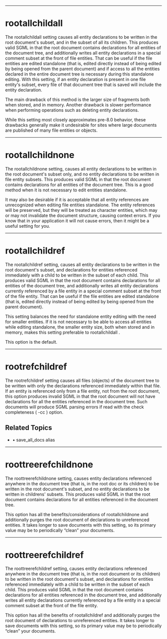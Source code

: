 

---

# rootallchildall

The rootallchildall setting causes all entity declarations to be written in the root document's subset, and in the subset of all its children. This produces valid SGML in that the root document contains declarations for all entities of the document tree, and additionally writes all entity declarations in a special comment subset at the front of file entities. That can be useful if the file entities are edited standalone (that is, edited directly instead of being edited by being opened from the parent document) and if access to all the entities declared in the entire document tree is necessary during this standalone editing. With this setting, if an entity declaration is present in one file entity's subset, every file of that document tree that is saved will include the entity declaration.

The main drawback of this method is the larger size of fragments both when stored, and in memory. Another drawback is slower performance when performing operations such as deleting entity declarations.

While this setting most closely approximates pre-8.0 behavior, these drawbacks generally make it undesirable for sites where large documents are published of many file entities or objects.



---

# rootallchildnone

The rootallchildnone setting, causes all entity declarations to be written in the root document's subset only, and no entity declarations to be written in file entity subsets. This produces valid SGML in that the root document contains declarations for all entities of the document tree. This is a good method when it is not necessary to edit entities standalone.

It may also be desirable if it is acceptable that all entity references are unrecognized when editing file entities standalone. The entity references will be preserved, but they will be treated as character entities, which may or may not invalidate the document structure, causing context errors. If you know that in your application it will not cause errors, then it might be a useful setting for you.



---

# rootallchildref

The rootallchildref setting, causes all entity declarations to be written in the root document's subset, and declarations for entities referenced immediately with a child to be written in the subset of each child. This produces valid SGML in that the root document contains declarations for all entities of the document tree, and additionally writes all entity declarations currently referenced by a file entity in a special comment subset at the front of the file entity. That can be useful if the file entities are edited standalone (that is, edited directly instead of being edited by being opened from the parent document).

This setting balances the need for standalone entity editing with the need for smaller entities. If it is not necessary to be able to access all entities while editing standalone, the smaller entity size, both when stored and in memory, makes this setting preferable to rootallchildall .

This option is the default.



---

# rootrefchildref

The rootrefchildref setting causes all files (objects) of the document tree to be written with only the declarations referenced immediately within that file. If an entity is referenced only from a file entity, not from the root document, this option produces invalid SGML in that the root document will not have declarations for all the entities referenced in the document tree. Such documents will produce SGML parsing errors if read with the check completeness ( -cc ) option.

## Related Topics

- • save_all_docs alias



---

# roottreerefchildnone

The roottreerefchildnone setting, causes entity declarations referenced anywhere in the document tree (that is, in the root doc or its children) to be written in the root document's subset, and no entity declarations to be written in childrens' subsets. This produces valid SGML in that the root document contains declarations for all entities referenced in the document tree.

This option has all the benefits/considerations of rootallchildnone and additionally purges the root document of declarations to unreferenced entities. It takes longer to save documents with this setting, so its primary value may be to periodically “clean” your documents.



---

# roottreerefchildref

The roottreerefchildref setting, causes entity declarations referenced anywhere in the document tree (that is, in the root document or its children) to be written in the root document's subset, and declarations for entities referenced immediately with a child to be written in the subset of each child. This produces valid SGML in that the root document contains declarations for all entities referenced in the document tree, and additionally writes all entity declarations currently referenced by a file entity in a special comment subset at the front of the file entity.

This option has all the benefits of rootallchildref and additionally purges the root document of declarations to unreferenced entities. It takes longer to save documents with this setting, so its primary value may be to periodically “clean” your documents.